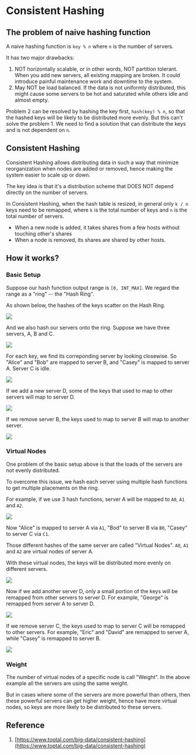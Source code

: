 # Consistent Hashing

## The problem of naive hashing function

A naive hashing function is `key % n` where `n` is the number of servers.

It has two major drawbacks:

1. NOT horizontally scalable, or in other words, NOT partition tolerant. When you add new servers, all existing mapping are broken. It could introduce painful maintenance work and downtime to the system.
2. May NOT be load balanced. If the data is not uniformly distributed, this might cause some servers to be hot and saturated while others idle and almost empty.

Problem 2 can be resolved by hashing the key first, `hash(key) % n`, so that the hashed keys will be likely to be distributed more evenly. But this can't solve the problem 1. We need to find a solution that can distribute the keys and is not dependent on `n`.

## Consistent Hashing

Consistent Hashing allows distributing data in such a way that minimize reorganization when nodes are added or removed, hence making the system easier to scale up or down.

The key idea is that it's a distribution scheme that DOES NOT depend directly on the number of servers.

In Consistent Hashing, when the hash table is resized, in general only `k / n` keys need to be remapped, where `k` is the total number of keys and `n` is the total number of servers.

* When a new node is added, it takes shares from a few hosts without touching other's shares
* When a node is removed, its shares are shared by other hosts.

## How it works?

### Basic Setup

Suppose our hash function output range is `[0, INT_MAX]`. We regard the range as a "ring" -- the "Hash Ring".

As shown below, the hashes of the keys scatter on the Hash Ring.

![](<../.gitbook/assets/image (1).png>)

And we also hash our servers onto the ring. Suppose we have three servers, A, B and C.

![](<../.gitbook/assets/image (2).png>)

For each key, we find its correponding server by looking closewise. So "Alice" and "Bob" are mapped to server B, and "Casey" is mapped to server A. Server C is idle.

![](<../.gitbook/assets/image (5).png>)

If we add a new server D, some of the keys that used to map to other servers will map to server D.

![](<../.gitbook/assets/image (34).png>)

If we remove server B, the keys used to map to server B will map to another server.

![](<../.gitbook/assets/image (50).png>)

### Virtual Nodes

One problem of the basic setup above is that the loads of the servers are not evenly distributed.

To overcome this issue, we hash each server using multiple hash functions to get multiple placements on the ring.

For example, if we use 3 hash functions, server A will be mapped to `A0`, `A1` and `A2`.

![](<../.gitbook/assets/image (18).png>)

Now "Alice" is mapped to server A via `A1`, "Bod" to server B via `B0`, "Casey" to server C via `C1`.

Those different hashes of the same server are called "Virtual Nodes". `A0`, `A1` and `A2` are virtual nodes of server A.

With these virtual nodes, the keys will be distributed more evenly on different servers.

![](<../.gitbook/assets/image (25).png>)

Now if we add another server D, only a small portion of the keys will be remapped from other servers to server D. For example, "George" is remapped from server A to server D.

![](<../.gitbook/assets/image (20).png>)

If we remove server C, the keys used to map to server C will be remapped to other servers. For example, "Eric" and "David" are remapped to server A, while "Casey" is remapped to server B.

![](<../.gitbook/assets/image (19).png>)

### Weight

The number of virtual nodes of a specific node is call "Weight". In the above example all the servers are using the same weight.

But in cases where some of the servers are more powerful than others, then these powerful servers can get higher weight, hence have more virtual nodes, so keys are more likely to be distributed to these servers.

## Reference

1. [https://www.toptal.com/big-data/consistent-hashing](https://www.toptal.com/big-data/consistent-hashing)



